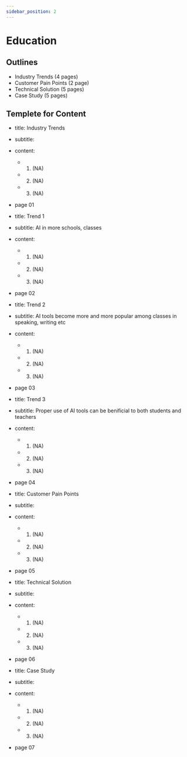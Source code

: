 ```yaml
---
sidebar_position: 2
---
```


# Education
## Outlines
* Industry Trends (4 pages)
* Customer Pain Points (2 page)
* Technical Solution (5 pages)
* Case Study (5 pages)

## Templete for Content

* title: Industry Trends
* subtitle: 
* content:
  * 1. (NA)
  * 2. (NA)
  * 3. (NA)
* page 01

* title: Trend 1
* subtitle: AI in more schools, classes
* content:
  * 1. (NA)
  * 2. (NA)
  * 3. (NA)
* page 02

* title: Trend 2
* subtitle: AI tools become more and more popular among classes in speaking, writing etc
* content:
  * 1. (NA)
  * 2. (NA)
  * 3. (NA)
* page 03

* title: Trend 3
* subtitle: Proper use of AI tools can be benificial to both students and teachers
* content:
  * 1. (NA)
  * 2. (NA)
  * 3. (NA)
* page 04

* title: Customer Pain Points
* subtitle: 
* content:
  * 1. (NA)
  * 2. (NA)
  * 3. (NA)
* page 05

* title: Technical Solution
* subtitle: 
* content:
  * 1. (NA)
  * 2. (NA)
  * 3. (NA)
* page 06

* title: Case Study
* subtitle: 
* content:
  * 1. (NA)
  * 2. (NA)
  * 3. (NA)
* page 07